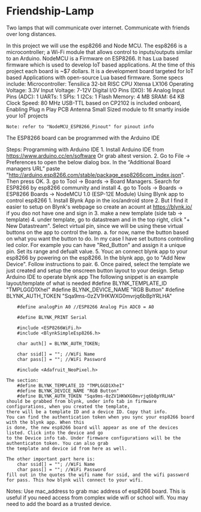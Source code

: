 # Friendship-Lamp
Two lamps that will communicate over internet. 
Communicate with friends over long distances.

In this project we will use the esp8266 and Node MCU. The esp8266 is a microcontroller; a Wi-Fi module that allows control to inputs/outputs similar to an Arduino. NodeMCU is a Firmware on ESP8266. It has Lua based firmware which is used to develop IoT based applications. 
At the time of this project each board is ~$7 dollars. It is a development board targeted for IoT based Applications with open-source Lua based firmware. Some specs include: 
    Microcontroller: Tensilica 32-bit RISC CPU Xtensa LX106
    Operating Voltage: 3.3V
    Input Voltage: 7-12V
    Digital I/O Pins (DIO): 16
    Analog Input Pins (ADC): 1
    UARTs: 1
    SPIs: 1
    I2Cs: 1
    Flash Memory: 4 MB
    SRAM: 64 KB
    Clock Speed: 80 MHz
    USB-TTL based on CP2102 is included onboard, Enabling Plug n Play
    PCB Antenna
    Small Sized module to fit smartly inside your IoT projects

	Note: refer to "NodeMCU_ESP8266_Pinout" for pinout info

The ESP8266 board can be programmed with the Arduino IDE 

Steps:
Programming with Arduino IDE
	1. Install Arduino IDE  from https://www.arduino.cc/en/software Or grab altest version.
	2. Go to File -> Preferences to open the below dialog box. In the “Additional Board managers URL” paste "http://arduino.esp8266.com/stable/package_esp8266com_index.json". Then press OK.
	3. go to Tool -> Boards -> Board Managers. Search for ESP8266 by esp8266 community and install
	4. go to Tools -> Boards -> ESP8266 Boards -> NodeMCU 1.0 (ESP-12E Module)
Using Blynk app to control esp8266
	1. Install Blynk App in the ios/android store
	2. But I find it easier to setup on Blynk's webpage so create an acount at https://blynk.io/ if you dso not have one and sign in
	3. make a new template (side tab -> template)
	4. under template, go to datastream and in the top right, click "+ New Datastream". Select virtual pin, since we will be using these virtual buttons on the app to control the lamp.
		a. for now, name the button based on what you want the button to do. In my case I have set buttons controlling led color. For example you can have "Red_Button" and assign it a unique pin. Set its range and defualt value. 
	5. Youc an connect blynk app to your esp8266 by powering on the esp8266. In the blynk app, go to "Add New Device". Follow instructions to pair.
	6. Once paired, select the template we just created and setup the onscreen button layout to your design. 
Setup Arduino IDE to operate blynk app
	The following snippet is an example layout/template of what is needed
		#define BLYNK_TEMPLATE_ID "TMPLGGD1XheI"
		#define BLYNK_DEVICE_NAME "RGB Button"
		#define BLYNK_AUTH_TOKEN "Sqa9ms-0zZV1HKWXG0mvrjq6bBpYRLHA"

		#define analogPin A0 //ESP8266 Analog Pin ADC0 = A0

		#define BLYNK_PRINT Serial

		#include <ESP8266WiFi.h>
		#include <BlynkSimpleEsp8266.h>

		char auth[] = BLYNK_AUTH_TOKEN;

		char ssid[] = ""; //WiFi Name
		char pass[] = ""; //WiFi Password

		#include <Adafruit_NeoPixel.h>
		
	The section:
		#define BLYNK_TEMPLATE_ID "TMPLGGD1XheI"
		#define BLYNK_DEVICE_NAME "RGB Button"
		#define BLYNK_AUTH_TOKEN "Sqa9ms-0zZV1HKWXG0mvrjq6bBpYRLHA"
	should be grabbed from blynk, under info tab in firmware configurations, when you created the template, 
	there will be a template ID and a device ID. Copy that info. 
	You can find the authentication token when you sync your esp8266 board with the blynk app. When this
	is done, the new esp8266 board will appear as one of the devices listed. Click into the device and go
	to the Device info tab. Under firmware configurations will be the authenticaton token. You can also grab
	the template and device id from here as well.
	
	The other important part here is:
		char ssid[] = ""; //WiFi Name
		char pass[] = ""; //WiFi Password
	fill out in the quotes the wifi name for ssid, and the wifi password for pass. This how blynk will connect to your wifi.
	
	
Notes:
Use mac_address to grab mac address of esp8266 board. This is useful if you need access from complex wide wifi or school wifi. You may need to add the board as a trusted device.